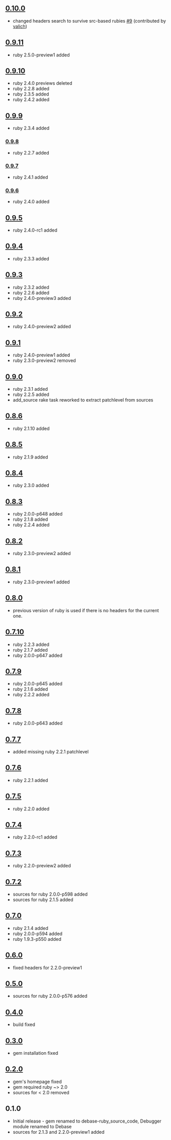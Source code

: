 ## [0.10.0](https://github.com/os97673/debase-ruby_core_source/compare/v0.9.11...v0.10.0)

* changed headers search to survive src-based rubies [#9](https://github.com/os97673/debase-ruby_core_source/pull/9) (contributed by [valich](https://github.com/valich))

## [0.9.11](https://github.com/os97673/debase-ruby_core_source/compare/v0.9.10...v0.9.11)

* ruby 2.5.0-preview1 added

## [0.9.10](https://github.com/os97673/debase-ruby_core_source/compare/v0.9.9...v0.9.10)

* ruby 2.4.0 previews deleted
* ruby 2.2.8 added
* ruby 2.3.5 added
* ruby 2.4.2 added

## [0.9.9](https://github.com/os97673/debase-ruby_core_source/compare/v0.9.8...v0.9.9)

* ruby 2.3.4 added

### [0.9.8](https://github.com/os97673/debase-ruby_core_source/compare/v0.9.7...v0.9.8)

* ruby 2.2.7 added

### [0.9.7](https://github.com/os97673/debase-ruby_core_source/compare/v0.9.6...v0.9.7)

* ruby 2.4.1 added

### [0.9.6](https://github.com/os97673/debase-ruby_core_source/compare/v0.9.5...v0.9.6)

* ruby 2.4.0 added

## [0.9.5](https://github.com/os97673/debase-ruby_core_source/compare/v0.9.4...v0.9.5)

* ruby 2.4.0-rc1 added

## [0.9.4](https://github.com/os97673/debase-ruby_core_source/compare/v0.9.3...v0.9.4)

* ruby 2.3.3 added

## [0.9.3](https://github.com/os97673/debase-ruby_core_source/compare/v0.9.2...v0.9.3)

* ruby 2.3.2 added
* ruby 2.2.6 added
* ruby 2.4.0-preview3 added

## [0.9.2](https://github.com/os97673/debase-ruby_core_source/compare/v0.9.1...v0.9.2)

* ruby 2.4.0-preview2 added

## [0.9.1](https://github.com/os97673/debase-ruby_core_source/compare/v0.9.0...v0.9.1)

* ruby 2.4.0-preview1 added
* ruby 2.3.0-preview2 removed

## [0.9.0](https://github.com/os97673/debase-ruby_core_source/compare/v0.8.6...v0.9.0)

* ruby 2.3.1 added
* ruby 2.2.5 added
* add_source rake task reworked to extract patchlevel from sources

## [0.8.6](https://github.com/os97673/debase-ruby_core_source/compare/v0.8.5...v0.8.6)

* ruby 2.1.10 added

## [0.8.5](https://github.com/os97673/debase-ruby_core_source/compare/v0.8.4...v0.8.5)

* ruby 2.1.9 added

## [0.8.4](https://github.com/os97673/debase-ruby_core_source/compare/v0.8.3...v0.8.4)

* ruby 2.3.0 added

## [0.8.3](https://github.com/os97673/debase-ruby_core_source/compare/v0.8.2...v0.8.3)

* ruby 2.0.0-p648 added
* ruby 2.1.8 added
* ruby 2.2.4 added

## [0.8.2](https://github.com/os97673/debase-ruby_core_source/compare/v0.8.1...v0.8.2)

* ruby 2.3.0-preview2 added

## [0.8.1](https://github.com/os97673/debase-ruby_core_source/compare/v0.8.0...v0.8.1)

* ruby 2.3.0-preview1 added

## [0.8.0](https://github.com/os97673/debase-ruby_core_source/compare/v0.7.10...v0.8.0)

* previous version of ruby is used if there is no headers for the
  current one.

## [0.7.10](https://github.com/os97673/debase-ruby_core_source/compare/v0.7.9...v0.7.10)

* ruby 2.2.3 added
* ruby 2.1.7 added
* ruby 2.0.0-p647 added

## [0.7.9](https://github.com/os97673/debase-ruby_core_source/compare/v0.7.8...v0.7.9)

* ruby 2.0.0-p645 added
* ruby 2.1.6 added
* ruby 2.2.2 added

## [0.7.8](https://github.com/os97673/debase-ruby_core_source/compare/v0.7.7...v0.7.8)

* ruby 2.0.0-p643 added

## [0.7.7](https://github.com/os97673/debase-ruby_core_source/compare/v0.7.6...v0.7.7)

* added missing ruby 2.2.1 patchlevel

## [0.7.6](https://github.com/os97673/debase-ruby_core_source/compare/v0.7.5...v0.7.6)

* ruby 2.2.1 added

## [0.7.5](https://github.com/os97673/debase-ruby_core_source/compare/v0.7.4...v0.7.5)

* ruby 2.2.0 added

## [0.7.4](https://github.com/os97673/debase-ruby_core_source/compare/v0.7.3...v0.7.4)

* ruby 2.2.0-rc1 added

## [0.7.3](https://github.com/os97673/debase-ruby_core_source/compare/v0.7.2...v0.7.3)

* ruby 2.2.0-preview2 added

## [0.7.2](https://github.com/os97673/debase-ruby_core_source/compare/v0.7.0...v0.7.2)

* sources for ruby 2.0.0-p598 added
* sources for ruby 2.1.5 added

## [0.7.0](https://github.com/os97673/debase-ruby_core_source/compare/v0.6.0...v0.7.0)

* ruby 2.1.4 added
* ruby 2.0.0-p594 added
* ruby 1.9.3-p550 added

## [0.6.0](https://github.com/os97673/debase-ruby_core_source/compare/v0.5.0...v0.6.0)

* fixed headers for 2.2.0-preview1

## [0.5.0](https://github.com/os97673/debase-ruby_core_source/compare/v0.4.0...v0.5.0)

* sources for ruby 2.0.0-p576 added

## [0.4.0](https://github.com/os97673/debase-ruby_core_source/compare/v0.3.0...v0.4.0)

* build fixed

## [0.3.0](https://github.com/os97673/debase-ruby_core_source/compare/v0.2.0...v0.3.0)

* gem installation fixed

## [0.2.0](https://github.com/os97673/debase-ruby_core_source/compare/v0.1.0...v0.2.0)

* gem's homepage fixed
* gem required ruby ~> 2.0
* sources for < 2.0 removed

## 0.1.0

* Initial release - gem renamed to debase-ruby_source_code, Debugger module renamed to Debase
* sources for 2.1.3 and 2.2.0-preview1 added

